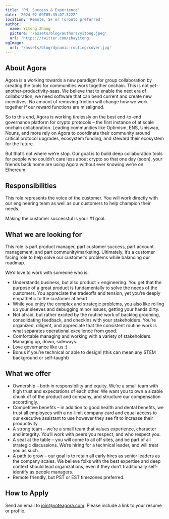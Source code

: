 ```yaml
---
title: 'PM, Success & Experience'
date: '2024-02-09T05:35:07.322Z'
location: 'Remote, SF or Toronto preferred'
author:
  name: Yitong Zhang
  picture: '/assets/blog/authors/yitong.jpeg'
  url: 'https://twitter.com/zhayitong'
ogImage:
  url: '/assets/blog/dynamic-routing/cover.jpg'
---
```

## About Agora

Agora is a working towards a new paradigm for group collaboration by creating the tools for communities work together onchain. This is not yet-another-productivity-saas. We believe that to enable the next era of collaboration, we need software that can bend current and create new incentives. No amount of removing friction will change how we work together if our reward functions are misaligned.

So to this end, Agora is working tirelessly on the best end-to-end governance platform for crypto protocols – the first instance of at scale onchain collaboration. Leading communities like Optimism, ENS, Uniswap, Nouns, and more rely on Agora to coordinate their community around critical protocol upgrades, ecosystem funding, and steward their ecosystem for the future.

But that’s not where we’re stop. Our goal is to build deep collaboration tools for people who couldn’t care less about crypto so that one day (soon), your friends back home are using Agora without ever knowing we’re on Ethereum.

## Responsibilities

This role represents the voice of the customer. You will work directly with our engineering team as well as our customers to help champion their needs. 

Making the customer successful is your #1 goal.

## What we are looking for

This role is part product manager, part customer success, part account management, and part community/marketing. Ultimately, it’s a customer facing role to help solve our customer’s problems while balancing our roadmap.

We’d love to work with someone who is:

- Understands business, but also product + engineering. You get that the purpose of a great product is fundamentally to solve the needs of the customers. You appreciate the tradeoffs and tension, yet you’re deeply empathetic to the customer at heart.
- While you enjoy the complex and strategic problems, you also like rolling up your sleeves and debugging minor issues, getting your hands dirty.
- Not afraid, but rather excited by the routine work of backlog grooming, consolidating feedback, and checkins with your stakeholders. You’re organized, diligent, and appreciate that the consistent routine work is what separates operational excellence from good.
- Comfortable managing and working with a variety of stakeholders. Managing up, down, sideways.
- Love governance like us :)
- Bonus if you’re technical or able to design! (this can mean any STEM background or self-taught)

## What we offer

- Ownership – both in responsibility and equity. We’re a small team with high trust and expectations of each other. We want you to own a sizable chunk of of the product and company, and structure our compensation accordingly.
- Competitive benefits – in addition to good health and dental benefits, we trust all employees with a no-limit company card and equal access to our executive assistant to use however they see fit to increase their productivity.
- A strong team – we’re a small team that values experience, character and integrity. You’ll work with peers you respect, and who respect you.
- A seat at the table – you will come to all off sites, and be part of all strategic discussions. We’re hiring for a technical leader, and will treat you as such.
- A path to grow – our goal is to retain all early hires as senior leaders as the company scales. We believe folks with the best expertise and deep context should lead organizations, even if they don’t traditionally self-identify as people managers.
- Remote friendly, but PST or EST timezones preferred.

## How to Apply

Send an email to join@voteagora.com. Please include a link to your resume or profile.